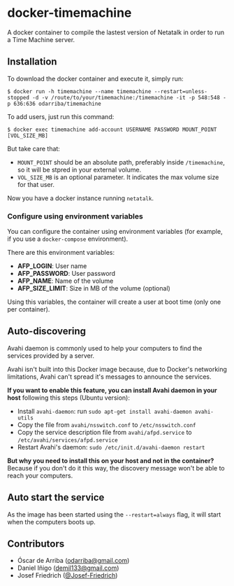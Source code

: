 # docker-timemachine
A docker container to compile the lastest version of Netatalk in order to run a Time Machine server.

## Installation

To download the docker container and execute it, simply run:

```
$ docker run -h timemachine --name timemachine --restart=unless-stopped -d -v /route/to/your/timemachine:/timemachine -it -p 548:548 -p 636:636 odarriba/timemachine
```

To add users, just run this command:

```
$ docker exec timemachine add-account USERNAME PASSWORD MOUNT_POINT [VOL_SIZE_MB]
```

But take care that:
* `MOUNT_POINT` should be an absolute path, preferably inside `/timemachine`, so it will be stpred in your external volume.
* `VOL_SIZE_MB` is an optional parameter. It indicates the max volume size for that user.

Now you have a docker instance running `netatalk`.

### Configure using environment variables

You can configure the container using environment variables (for example, if you use a `docker-compose` environment).

There are this environment variables:

* **AFP_LOGIN**: User name
* **AFP_PASSWORD**: User password
* **AFP_NAME**: Name of the volume
* **AFP_SIZE_LIMIT**: Size in MB of the volume (optional)

Using this variables, the container will create a user at boot time (only one per container).

## Auto-discovering

Avahi daemon is commonly used to help your computers to find the services provided by a server.

Avahi isn't built into this Docker image because, due to Docker's networking limitations, Avahi can't spread it's messages to announce the services.

**If you want to enable this feature, you can install Avahi daemon in your host** following this steps (Ubuntu version):

* Install `avahi-daemon`: run `sudo apt-get install avahi-daemon avahi-utils`
* Copy the file from `avahi/nsswitch.conf` to `/etc/nsswitch.conf`
* Copy the service description file from `avahi/afpd.service` to `/etc/avahi/services/afpd.service`
* Restart Avahi's daemon: `sudo /etc/init.d/avahi-daemon restart`

**But why you need to install this on your host and not in the container?** Because if you don't do it this way, the discovery message won't be able to reach your computers.

## Auto start the service

As the image has been started using the `--restart=always` flag, it will start when the computers boots up.

## Contributors

* Óscar de Arriba (odarriba@gmail.com)
* Daniel Iñigo (demil133@gmail.com)
* Josef Friedrich ([@Josef-Friedrich](https://github.com/Josef-Friedrich))
